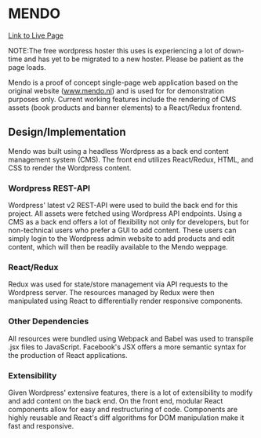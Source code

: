 # MENDO

[Link to Live Page](http://www.kevin-dam.co/MENDO)

NOTE:The free wordpress hoster this uses is experiencing a lot of down-time and has yet to be migrated to a new hoster. Please be patient as the page loads.

Mendo is a proof of concept single-page web application based on the original website (www.mendo.nl) and is used for for demonstration purposes only. Current working features include the rendering of CMS assets (book products and banner elements) to a React/Redux frontend.

## Design/Implementation

Mendo was built using a headless Wordpress as a back end content management system (CMS). The front end utilizes React/Redux, HTML, and CSS to render the Wordpress content.

### Wordpress REST-API

Wordpress' latest v2 REST-API were used to build the back end for this project. All assets were fetched using Wordpress API endpoints. Using a CMS as a back end offers a lot of flexibility not only for developers, but for non-technical users who prefer a GUI to add content. These users can simply login to the Wordpress admin website to add products and edit content, which will then be readily available to the Mendo weppage.

### React/Redux

Redux was used for state/store management via API requests to the Wordpress server. The resources managed by Redux were then manipulated using React to differentially render responsive components.

### Other Dependencies

All resources were bundled using Webpack and Babel was used to transpile .jsx files to JavaScript. Facebook's JSX offers a more semantic syntax for the production of React applications.

### Extensibility

Given Wordpress' extensive features, there is a lot of extensibility to modify and add content on the back end. On the front end, modular React components allow for easy and restructuring of code. Components are highly reusable and React's diff algorithms for DOM manipulation make it fast and responsive.
